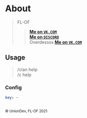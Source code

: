 # About
> FL-OF
> > **[Me on ```VK.COM```](https://vk.com/id637642546)**  
> > **[Me on ```DISCORD```](https://discord.gg/TuUGxzzKVU)**  
> Overdessss
> > **[Me on ```VK.COM```](https://vk.com/id570628369)**

## Usage
> /clan help  
> /c help

### Config
```yaml
key: ~
    
```

<small>&copy; UnionDev, FL-OF 2021</small>